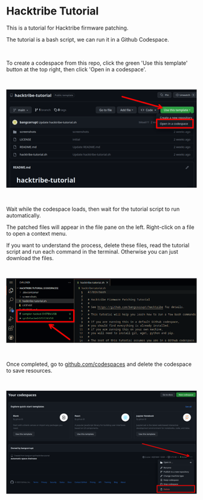 # Hacktribe Tutorial

This is a tutorial for Hacktribe firmware patching.

The tutorial is a bash script, we can run it in a Github Codespace.

<br/>

To create a codespace from this repo, click the green 'Use this template' button at the top right, then click 'Open in a codespace'.

<br/>

![Screenshot showing how to open codespace.](/screenshots/open-codespace.png)

<br/>

Wait while the codespace loads, then wait for the tutorial script to run automatically. 

The patched files will appear in the file pane on the left. Right-click on a file to open a context menu.

If you want to understand the process, delete these files, read the tutorial script and run each command in the terminal.  Otherwise you can just download the files.

<br/>

![Screenshot showing file pane.](/screenshots/download-files.png)


<br/>

Once completed, go to [github.com/codespaces](https://github.com/codespaces) and delete the codespace to save resources.

<br/>

![Screenshot showing how to delete codespace.](/screenshots/delete-your-codespace.png)

<br/>

